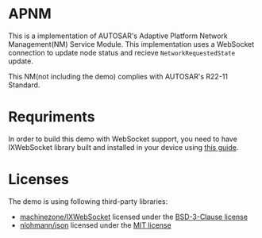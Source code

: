# APNM

This is a implementation of AUTOSAR's Adaptive Platform Network Management(NM) Service Module. This implementation uses a WebSocket connection to update node status and recieve `NetworkRequestedState` update.

This NM(not including the demo) complies with AUTOSAR's R22-11 Standard.

# Requriments
In order to build this demo with WebSocket support, you need to have IXWebSocket library built and installed in your device using [this guide](https://machinezone.github.io/IXWebSocket/build/).

# Licenses

The demo is using following third-party libraries: 

* [machinezone/IXWebSocket](https://github.com/machinezone/IXWebSocket) licensed under the [BSD-3-Clause license](https://github.com/machinezone/IXWebSocket/blob/master/LICENSE.txt)
* [nlohmann/json](https://github.com/nlohmann/json) licensed under the [MIT license](https://github.com/nlohmann/json/blob/develop/LICENSE.MIT)
